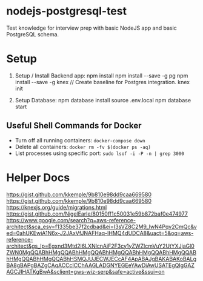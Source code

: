 # nodejs-postgresql-test
Test knowledge for interview prep with basic NodeJS app and basic PostgreSQL schema.

# Setup

1. Setup / Install Backend app:
npm install
npm install --save -g pg
npm install --save -g knex
// Create baseline for Postgres integration.
knex init

2. Setup Database:
npm database install
source .env.local
npm database start

## Useful Shell Commands for Docker

- Turn off all running containers: `docker-compose down`
- Delete all containers: `docker rm -fv $(docker ps -aq)`
- List processes using specific port: `sudo lsof -i -P -n | grep 3000`


# Helper Docs

https://gist.github.com/kkemple/9b810e98dd9caa669580
https://gist.github.com/kkemple/9b810e98dd9caa669580
https://knexjs.org/guide/migrations.html
https://gist.github.com/NigelEarle/80150ff1c50031e59b872baf0e474977
https://www.google.com/search?q=aws-reference-architect&sca_esv=f1335be37f2cdbad&ei=I3sVZ8C2M9_IwN4Pqv2CmQc&ved=0ahUKEwiA1N6x-J2JAxVfJNAFHaq-IHMQ4dUDCA8&uact=5&oq=aws-reference-architect&gs_lp=Egxnd3Mtd2l6LXNlcnAiF2F3cy1yZWZlcmVuY2UtYXJjaGl0ZWN0MgQQABhHMgQQABhHMgQQABhHMgQQABhHMgQQABhHMgQQABhHMgQQABhHMgQQABhHSMQJUJECWJECcAF4ApABAJgBAKABAKoBALgBA8gBAPgBAZgCAqACCcICChAAGLADGNYEGEeYAwDiAwUSATEgQIgGAZAGCJIHATKgBwA&sclient=gws-wiz-serp&safe=active&ssui=on
